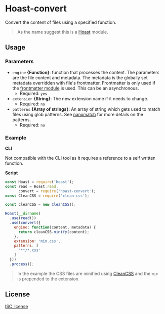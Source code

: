 # Hoast-convert
Convert the content of files using a specified function.

> As the name suggest this is a [Hoast](https://github.com/hoast/hoast#readme) module.

## Usage

### Parameters

* `engine` **{Function}**: function that processes the content. The parameters are the file content and metadata. The metadata is the globally set metadata overridden with file's frontmatter. Frontmatter is only used if the [frontmatter module](https://github.com/hoast/hoast-frontmatter#readme) is used. This can be an asynchronous.
	* Required: `yes`
* `extension` **{String}**: The new extension name if it needs to change.
	* Required: `no`
* `patterns` **{Array of strings}**: An array of string which gets used to match files using glob patterns. See [nanomatch](https://github.com/micromatch/nanomatch#readme) for more details on the patterns.
	* Required: `no`

### Example

**CLI**

Not compatible with the CLI tool as it requires a reference to a self written function.

**Script**

```javascript
const Hoast = require('hoast');
const read = Hoast.read,
      convert = require('hoast-convert');
const CleanCSS = require('clean-css');

const cleanCSS = new CleanCSS();

Hoast(__dirname)
  .use(read())
  .use(convert({
    engine: function(content, metadata) {
      return cleanCSS.minify(content);
	},
    extension: 'min.css',
    patterns: [
      '**/*.css'
    ]
  }))
  .process();
```

> In the example the CSS files are minified using [CleanCSS](https://github.com/jakubpawlowicz/clean-css#readme) and the `min` is prepended to the extension.

## License
[ISC license](https://github.com/hoast/hoast-convert/blob/master/LICENSE)